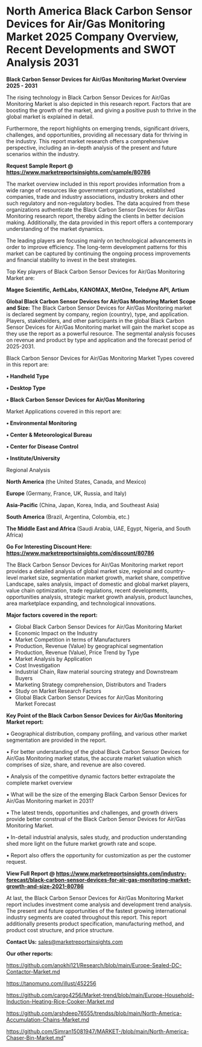 # North America Black Carbon Sensor Devices for Air/Gas Monitoring Market 2025 Company Overview, Recent Developments and SWOT Analysis 2031

<Strong> Black Carbon Sensor Devices for Air/Gas Monitoring Market Overview 2025 - 2031</strong>

The rising technology in Black Carbon Sensor Devices for Air/Gas Monitoring Market is also depicted in this research report. Factors that are boosting the growth of the market, and giving a positive push to thrive in the global market is explained in detail.

Furthermore, the report highlights on emerging trends, significant drivers, challenges, and opportunities, providing all necessary data for thriving in the industry. This report market research offers a comprehensive perspective, including an in-depth analysis of the present and future scenarios within the industry.

<strong>Request Sample Report @ <a href=https://www.marketreportsinsights.com/sample/80786>https://www.marketreportsinsights.com/sample/80786</a></strong>

The market overview included in this report provides information from a wide range of resources like government organizations, established companies, trade and industry associations, industry brokers and other such regulatory and non-regulatory bodies. The data acquired from these organizations authenticate the Black Carbon Sensor Devices for Air/Gas Monitoring research report, thereby aiding the clients in better decision making. Additionally, the data provided in this report offers a contemporary understanding of the market dynamics.

The leading players are focusing mainly on technological advancements in order to improve efficiency. The long-term development patterns for this market can be captured by continuing the ongoing process improvements and financial stability to invest in the best strategies.

Top Key players of Black Carbon Sensor Devices for Air/Gas Monitoring Market are:

<strong>Magee Scientific, AethLabs, KANOMAX, MetOne, Teledyne API, Artium</strong>

<strong><b>Global Black Carbon Sensor Devices for Air/Gas Monitoring Market Scope and Size:</b></strong>
The Black Carbon Sensor Devices for Air/Gas Monitoring market is declared segment by company, region (country), type, and application. Players, stakeholders, and other participants in the global Black Carbon Sensor Devices for Air/Gas Monitoring market will gain the market scope as they use the report as a powerful resource. The segmental analysis focuses on revenue and product by type and application and the forecast period of 2025-2031.

Black Carbon Sensor Devices for Air/Gas Monitoring Market Types covered in this report are:

<strong>• Handheld Type

• Desktop Type

• Black Carbon Sensor Devices for Air/Gas Monitoring</strong>

Market Applications covered in this report are:

<strong>• Environmental Monitoring

• Center & Meteorological Bureau

• Center for Disease Control

• Institute/University</strong> 

Regional Analysis

<strong>North America</strong> (the United States, Canada, and Mexico)

<strong>Europe</strong> (Germany, France, UK, Russia, and Italy)

<strong>Asia-Pacific</strong> (China, Japan, Korea, India, and Southeast Asia)

<strong>South America</strong> (Brazil, Argentina, Colombia, etc.)

<strong>The Middle East and Africa</strong> (Saudi Arabia, UAE, Egypt, Nigeria, and South Africa)

<strong>Go For Interesting Discount Here: <a href=https://www.marketreportsinsights.com/discount/80786>https://www.marketreportsinsights.com/discount/80786</a></strong>

The Black Carbon Sensor Devices for Air/Gas Monitoring market report provides a detailed analysis of global market size, regional and country-level market size, segmentation market growth, market share, competitive Landscape, sales analysis, impact of domestic and global market players, value chain optimization, trade regulations, recent developments, opportunities analysis, strategic market growth analysis, product launches, area marketplace expanding, and technological innovations.

<strong><b>Major factors covered in the report:</b></strong>
<ul>
  <li>Global Black Carbon Sensor Devices for Air/Gas Monitoring Market </li>
  <li>Economic Impact on the Industry</li>
  <li>Market Competition in terms of Manufacturers</li>
  <li>Production, Revenue (Value) by geographical segmentation</li>
  <li>Production, Revenue (Value), Price Trend by Type</li>
  <li>Market Analysis by Application</li>
  <li>Cost Investigation</li>
  <li>Industrial Chain, Raw material sourcing strategy and Downstream Buyers</li>
  <li>Marketing Strategy comprehension, Distributors and Traders</li>
  <li>Study on Market Research Factors</li>
  <li>Global Black Carbon Sensor Devices for Air/Gas Monitoring Market Forecast</li>
</ul>

<strong><b>Key Point of the Black Carbon Sensor Devices for Air/Gas Monitoring Market report:</b></strong>

• Geographical distribution, company profiling, and various other market segmentation are provided in the report.

• For better understanding of the global Black Carbon Sensor Devices for Air/Gas Monitoring market status, the accurate market valuation which comprises of size, share, and revenue are also covered.

• Analysis of the competitive dynamic factors better extrapolate the complete market overview

• What will be the size of the emerging Black Carbon Sensor Devices for Air/Gas Monitoring market in 2031?

• The latest trends, opportunities and challenges, and growth drivers provide better construal of the Black Carbon Sensor Devices for Air/Gas Monitoring Market.

• In-detail industrial analysis, sales study, and production understanding shed more light on the future market growth rate and scope.

• Report also offers the opportunity for customization as per the customer request.

<strong><b>View Full Report @ <a href=https://www.marketreportsinsights.com/industry-forecast/black-carbon-sensor-devices-for-air-gas-monitoring-market-growth-and-size-2021-80786>https://www.marketreportsinsights.com/industry-forecast/black-carbon-sensor-devices-for-air-gas-monitoring-market-growth-and-size-2021-80786</a></b></strong>


At last, the Black Carbon Sensor Devices for Air/Gas Monitoring Market report includes investment come analysis and development trend analysis. The present and future opportunities of the fastest growing international industry segments are coated throughout this report. This report additionally presents product specification, manufacturing method, and product cost structure, and price structure.

<strong>Contact Us:</strong>
sales@marketreportsinsights.com

<strong>Our other reports:</strong>

<a href=https://github.com/anokhi121/Research/blob/main/Europe-Sealed-DC-Contactor-Market.md>https://github.com/anokhi121/Research/blob/main/Europe-Sealed-DC-Contactor-Market.md</a>

<a href=https://tanomuno.com/illust/452256>https://tanomuno.com/illust/452256</a>

<a href=https://github.com/cargo4256/Market-trend/blob/main/Europe-Household-Induction-Heating-Rice-Cooker-Market.md>https://github.com/cargo4256/Market-trend/blob/main/Europe-Household-Induction-Heating-Rice-Cooker-Market.md</a>

<a href=https://github.com/arshdeep76555/trendss/blob/main/North-America-Accumulation-Chains-Market.md>https://github.com/arshdeep76555/trendss/blob/main/North-America-Accumulation-Chains-Market.md</a>

<a href=https://github.com/Simran15081947/MARKET-/blob/main/North-America-Chaser-Bin-Market.md>https://github.com/Simran15081947/MARKET-/blob/main/North-America-Chaser-Bin-Market.md</a>"

